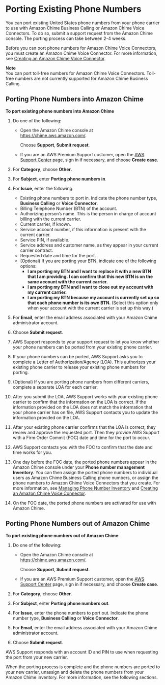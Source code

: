# Porting Existing Phone Numbers<a name="porting"></a>

You can port existing United States phone numbers from your phone carrier to use with Amazon Chime Business Calling or Amazon Chime Voice Connectors\. To do so, submit a support request from the Amazon Chime console\. The porting process can take between 2\-4 weeks\.

Before you can port phone numbers for Amazon Chime Voice Connectors, you must create an Amazon Chime Voice Connector\. For more information, see [Creating an Amazon Chime Voice Connector](voice-connectors.md#create-voicecon)\.

**Note**  
You can port toll\-free numbers for Amazon Chime Voice Connectors\. Toll\-free numbers are not currently supported for Amazon Chime Business Calling\.

## Porting Phone Numbers into Amazon Chime<a name="port-in"></a>

**To port existing phone numbers into Amazon Chime**

1. Do one of the following:
   + Open the Amazon Chime console at [https://chime\.aws\.amazon\.com/](https://chime.aws.amazon.com)\.

     Choose **Support**, **Submit request**\.
   + If you are an AWS Premium Support customer, open the [AWS Support Center](https://console.aws.amazon.com/support/home#/) page, sign in if necessary, and choose **Create case**\.

1. For **Category**, choose **Other**\.

1. For **Subject**, enter **Porting phone numbers in**\.

1. For **Issue**, enter the following:
   + Existing phone numbers to port in\. Indicate the phone number type, **Business Calling** or **Voice Connector**\.
   + Billing Telephone Number \(BTN\) of the account\.
   + Authorizing person’s name\. This is the person in charge of account billing with the current carrier\.
   + Current carrier, if known\.
   + Service account number, if this information is present with the current carrier\.
   + Service PIN, if available\.
   + Service address and customer name, as they appear in your current carrier contract\.
   + Requested date and time for the port\.
   + \(Optional\) If you are porting your BTN, indicate one of the following options:
     + **I am porting my BTN and I want to replace it with a new BTN that I am providing\. I can confirm that this new BTN is on the same account with the current carrier\.**
     + **I am porting my BTN and I want to close out my account with my current carrier\.**
     + **I am porting my BTN because my account is currently set up so that each phone number is its own BTN\.** \(Select this option only when your account with the current carrier is set up this way\.\)

1. For **Email**, enter the email address associated with your Amazon Chime administrator account\.

1. Choose **Submit request**\.

1. AWS Support responds to your support request to let you know whether your phone numbers can be ported from your existing phone carrier\.

1. If your phone numbers can be ported, AWS Support asks you to complete a Letter of Authorization/Agency \(LOA\)\. This authorizes your existing phone carrier to release your existing phone numbers for porting\.

1. \(Optional\) If you are porting phone numbers from different carriers, complete a separate LOA for each carrier\.

1. After you submit the LOA, AWS Support works with your existing phone carrier to confirm that the information on the LOA is correct\. If the information provided on the LOA does not match the information that your phone carrier has on file, AWS Support contacts you to update the information provided on the LOA\.

1. After your existing phone carrier confirms that the LOA is correct, they review and approve the requested port\. Then they provide AWS Support with a Firm Order Commit \(FOC\) date and time for the port to occur\.

1. AWS Support contacts you with the FOC to confirm that the date and time works for you\.

1. One day before the FOC date, the ported phone numbers appear in the Amazon Chime console under your **Phone number management Inventory**\. You can then assign the ported phone numbers to individual users as Amazon Chime Business Calling phone numbers, or assign the phone numbers to Amazon Chime Voice Connectors that you create\. For more information, see [Managing Phone Number Inventory](phone-inventory.md) and [Creating an Amazon Chime Voice Connector](voice-connectors.md#create-voicecon)\.

1. On the FOC date, the ported phone numbers are activated for use with Amazon Chime\.

## Porting Phone Numbers out of Amazon Chime<a name="port-out"></a>

**To port existing phone numbers out of Amazon Chime**

1. Do one of the following:
   + Open the Amazon Chime console at [https://chime\.aws\.amazon\.com/](https://chime.aws.amazon.com)\.

     Choose **Support**, **Submit request**\.
   + If you are an AWS Premium Support customer, open the [AWS Support Center](https://console.aws.amazon.com/support/home#/) page, sign in if necessary, and choose **Create case**\.

1. For **Category**, choose **Other**\.

1. For **Subject**, enter **Porting phone numbers out**\.

1. For **Issue**, enter the phone numbers to port out\. Indicate the phone number type, **Business Calling** or **Voice Connector**\.

1. For **Email**, enter the email address associated with your Amazon Chime administrator account\.

1. Choose **Submit request**\.

AWS Support responds with an account ID and PIN to use when requesting the port from your new carrier\.

When the porting process is complete and the phone numbers are ported to your new carrier, unassign and delete the phone numbers from your Amazon Chime inventory\. For more information, see the following sections\.